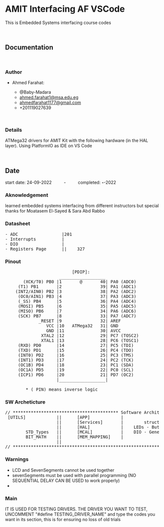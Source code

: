 # AMIT Interfacing AF VSCode

This is Embedded Systems interfacing course codes

<br>

## Documentation

<br>

### Author

* Ahmed Farahat:

  + @Baby-Madara
  + ahmed.farahat1@msa.edu.eg
  + ahmedfarahat1177@gmail.com
  + +201119027639

<br>

### Details

ATMega32 drivers for AMIT Kit with the following hardware (in the HAL layer). Using PlatformIO as IDE on VS Code

<br>

## Date

start date: 24-09-2022    &emsp; &emsp;     -    &emsp; &emsp; completed:     __-__-2022

### Aknowledgement

learned embedded systems interfacing from different instructors but special thanks for Moatasem El-Sayed & Sara Abd Rabbo

### Datasheet

<pre>
- ADC                 |201
- Interrupts          |
- DIO                 |
- Registers Page      ||    327
</pre>

### Pinout

<pre>
                          [PDIP]:
                     __________________
       (XCK/T0) PB0 |1       @       40| PA0 (ADC0)
     (T1) PB1       |2               39| PA1 (ADC1)
    (INT2/AIN0) PB2 |3               38| PA2 (ADC2)
     (OC0/AIN1) PB3 |4               37| PA3 (ADC3)
     (_SS) PB4      |5               36| PA4 (ADC4)
     (MOSI) PB5     |6               35| PA5 (ADC5)
     (MISO) PB6     |7               34| PA6 (ADC6)
     (SCK) PB7      |8               33| PA7 (ADC7)
             _RESET |9               32| AREF
                VCC |10   ATMega32   31| GND
                GND |11              30| AVCC
              XTAL2 |12              29| PC7 (TOSC2)
              XTAL1 |13              28| PC6 (TOSC1)
     (RXD) PD0      |14              27| PC5 (TDI)
     (TXD) PD1      |15              26| PC4 (TDO)
     (INT0) PD2     |16              25| PC3 (TMS)
     (INT1) PD3     |17              24| PC2 (TCK)
     (OC1B) PD4     |18              23| PC1 (SDA)
     (OC1A) PD5     |19              22| PC0 (SCL)
     (ICP1) PD6     |20              21| PD7 (OC2)
                    |__________________|

        * (_PIN) means inverse logic
</pre>

### SW Archeticture

<pre>
// ***************************************** Software Architecture ***************************************** //
 [UTILS]            ||      [APP]            |                        main.c
                    ||      [Services]       |        structs - classes - user-defined data types - .....
                    ||      [HAL]            |    LEDs - Buttons - SevenSegmrnt - LCD - KeyPad - ...
        STD_Types   ||      [MCAL]           |    DIO - General_Interrupts - External_Interrupts - ADC - Timers - ...
        BIT_MATH    ||      [MEM_MAPPING]    |                    MCU registers
                    ||
// ********************************************************************************************************* //
</pre>

### Warnings

- LCD and SevenSegments cannot be used together
- sevenSegments must be used with parallel programming (NO SEQUENTIAL DELAY CAN BE USED to work properly)
- 

### Main

IT IS USED FOR TESTING DRIVERS. THE DRIVER YOU WANT TO TEST, UNCOMMENT "#define TESTING_DRIVER_NAME" and type the codes you want in its section, this is for ensuring no loss of old trials
